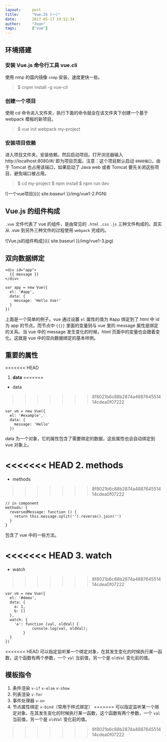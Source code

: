 ```yaml
---
layout:     post
title:      "Vue.JS (一)"
date:       2017-05-17 19:52:34
author:     "Joan"
tags:		["vue"]
---
```


## 环境搭建

### 安装 Vue.js 命令行工具 vue.cli

使用 nmp 的国内镜像 `cnmp` 安装，速度更快一些。

> $ cnpm install -g vue-cli

### 创建一个项目

使用 cd 命令进入文件夹，执行下面的命令就会在该文件夹下创建一个基于 webpack 模板的新项目。

> $ vue init webpack my-project

### 安装项目依赖

进入项目文件夹，安装依赖。然后启动项目。打开浏览器输入 http://localhost:8080/#/ 即为项目页面。注意：这个项目默认启动 `8080端口`，由于 Tomcat 也占用该端口，如果启动了 Java web 或者 Tomcat 要先关闭这些项目，避免端口被占用。

> $ cd my-project
$ npm install
$ npm run dev

![一个vue项目]({{ 
site.baseurl }}/img/vue1-2.PGN)


## Vue.js 的组件构成

`.vue` 文件代表了 vue 的组件，是由常见的 `.html` `.css` `.js` 三种文件构成的。其实从 .vue 到另外三种文件的过程使用 `webpack` 完成的。

![Vue.js的组件构成]({{ 
site.baseurl }}/img/vue1-3.jpg)

## 双向数据绑定

```
<div id="app">
  {{ message }}
</div>
```

```
var app = new Vue({
  el: '#app',
  data: {
    message: 'Hello Vue!'
  }
})
```

上面是一个简单的例子。vue 通过设置 `el` 属性的值为 #app 绑定到了 html 中 id 为 app 的节点。而节点中 `{{}}` 里面的变量则与 vue 里的 message 属性是绑定的关系。当 vue 中的 message 发生变化的时候，html 页面中的变量也会跟着变化。这就是 vue 中的双向数据绑定的基本样例。

## 重要的属性

<<<<<<< HEAD
1. **data**
=======
- data
>>>>>>> 8f8021b6c88b2874a488764551414cdea0f07222

```
var vm = new Vue({
  el: '#example',
  data: {
    message: 'Hello'
  })
```
data 为一个对象，它的属性包含了需要绑定的数据，这些属性也会自动绑定到 vue 对象上。

<<<<<<< HEAD
2. **methods**
=======
- methods
>>>>>>> 8f8021b6c88b2874a488764551414cdea0f07222

```
// in component
methods: {
  reversedMessage: function () {
    return this.message.split('').reverse().join('')
  }
}
```

包含了 vue 中的一些方法。

<<<<<<< HEAD
3. **watch**
=======
- watch
>>>>>>> 8f8021b6c88b2874a488764551414cdea0f07222

```
var vm = new Vue({
  el: '#demo',
  data: {
    a: 1,
    b: []
  },
  watch: {
    'a': function (val, oldVal) {
    		console.log(val, oldVal);
		}
  }
})
```
<<<<<<< HEAD
 可以指定监听某一个绑定对象，在其发生变化的时候执行某一函数，这个函数有两个参数，一个 `val` 当前值，另一个是 `oldVal` 变化前的值。

 ## 模板指令

1. 条件渲染 `v-if` `v-else` `v-show`
2. 列表渲染 `v-for`
3. 事件处理器 `v-on`
4. 节点属性绑定 `v-bind`（常用于样式绑定）
=======
 可以指定监听某一个绑定对象，在其发生变化的时候执行某一函数，这个函数有两个参数，一个 `val` 当前值，另一个是 `oldVal` 变化前的值。
>>>>>>> 8f8021b6c88b2874a488764551414cdea0f07222
